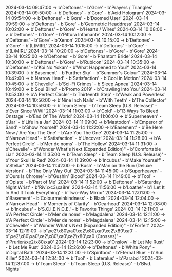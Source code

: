 2024-03-14 09:47:00 -> b'Deftones' - b'Gore' - b'Prayers / Triangles'
2024-03-14 09:50:00 -> b'Deftones' - b'Gore' - b'Acid Hologram'
2024-03-14 09:54:00 -> b'Deftones' - b'Gore' - b'Doomed User'
2024-03-14 09:59:00 -> b'Deftones' - b'Gore' - b'Geometric Headdress'
2024-03-14 10:02:00 -> b'Deftones' - b'Gore' - b'Hearts / Wires'
2024-03-14 10:08:00 -> b'Deftones' - b'Gore' - b'Pittura Infamante'
2024-03-14 10:12:00 -> b'Deftones' - b'Gore' - b'Xenon'
2024-03-14 10:15:00 -> b'Deftones' - b'Gore' - b'(L)MIRL'
2024-03-14 10:15:00 -> b'Deftones' - b'Gore' - b'(L)MIRL'
2024-03-14 10:20:00 -> b'Deftones' - b'Gore' - b'Gore'
2024-03-14 10:25:00 -> b'Deftones' - b'Gore' - b'Phantom Bride'
2024-03-14 10:30:00 -> b'Deftones' - b'Gore' - b'Rubicon'
2024-03-14 10:35:00 -> b'Deftones' - b'Koi No Yokan' - b'What Happened to You?'
2024-03-14 10:39:00 -> b'Basement' - b'Further Sky' - b"Summer's Colour"
2024-03-14 10:42:00 -> b'Narrow Head' - b'Satisfaction' - b'Cool in Motion'
2024-03-14 10:45:00 -> b'Chevelle' - b'Sci-Fi Crimes' - b'Sleep Apnea'
2024-03-14 10:49:00 -> b'Soul Blind' - b'Promo 2019' - b'Crawling Into You'
2024-03-14 10:53:00 -> b'A Perfect Circle' - b'Thirteenth Step' - b'Weak and Powerless'
2024-03-14 10:56:00 -> b'Nine Inch Nails' - b'With Teeth' - b'The Collector'
2024-03-14 10:59:00 -> b'Team Sleep' - b'Team Sleep (U.S. Release)' - b'Ever Since WWI'
2024-03-14 11:03:00 -> b'Cold' - b'13 Ways To Bleed Onstage' - b'End Of The World'
2024-03-14 11:06:00 -> b'Superheaven' - b'Jar' - b'Life In a Jar'
2024-03-14 11:09:00 -> b'Mastodon' - b'Emperor of Sand' - b'Show Yourself'
2024-03-14 11:22:00 -> b'Basement' - b'Be Here Now / Are You The One' - b'Are You The One'
2024-03-14 11:25:00 -> b'Narrow Head' - b'Satisfaction' - b'Uncover'
2024-03-14 11:28:00 -> b'A Perfect Circle' - b'Mer de noms' - b'The Hollow'
2024-03-14 11:31:00 -> b'Chevelle' - b"Wonder What's Next (Expanded Edition)" - b'Comfortable Liar'
2024-03-14 11:35:00 -> b'Team Sleep' - b'Team Sleep (U.S. Release)' - b'Your Skull Is Red'
2024-03-14 11:39:00 -> b'Incubus' - b'Make Yourself' - b'Stellar'
2024-03-14 11:42:00 -> b'Bush' - b'Man on the Run (Deluxe Version)' - b'The Only Way Out'
2024-03-14 11:45:00 -> b'Superheaven' - b'Ours Is Chrome' - b"Gushin' Blood"
2024-03-14 11:49:00 -> b'Tool' - b'Opiate' - b'Part of Me'
2024-03-14 11:52:00 -> b'Deftones' - b'Saturday Night Wrist' - b'Rivi\xc3\xa8re'
2024-03-14 11:56:00 -> b'Loathe' - b'I Let It In And It Took Everything' - b'Two-Way Mirror'
2024-03-14 12:01:00 -> b'Basement' - b'Colourmeinkindness' - b'Black'
2024-03-14 12:04:00 -> b'Narrow Head' - b'Moments of Clarity' - b'Gearhead'
2024-03-14 12:08:00 -> b'Incubus' - b'S.C.I.E.N.C.E.' - b'Favorite Things'
2024-03-14 12:11:00 -> b'A Perfect Circle' - b'Mer de noms' - b'Magdalena'
2024-03-14 12:11:00 -> b'A Perfect Circle' - b'Mer de noms' - b'Magdalena'
2024-03-14 12:15:00 -> b'Chevelle' - b"Wonder What's Next (Expanded Edition)" - b'Forfeit'
2024-03-14 12:19:00 -> b'\xe2\x80\xa0\xe2\x80\xa0\xe2\x80\xa0' - b'\xe2\x80\xa0\xe2\x80\xa0\xe2\x80\xa0 (Crosses)' - b'Prurien\xe2\x80\xa0'
2024-03-14 12:23:00 -> b'Onslow' - b'Let Me Rust' - b'Let Me Rust'
2024-03-14 12:26:00 -> b'Deftones' - b'White Pony' - b'Digital Bath'
2024-03-14 12:31:00 -> b'Spiritbox' - b'Eternal Blue' - b'Sun Killer'
2024-03-14 12:34:00 -> b'Tool' - b'Lateralus' - b'Parabol'
2024-03-14 12:37:00 -> b'Team Sleep' - b'Team Sleep (U.S. Release)' - b'Blvd. Nights'
